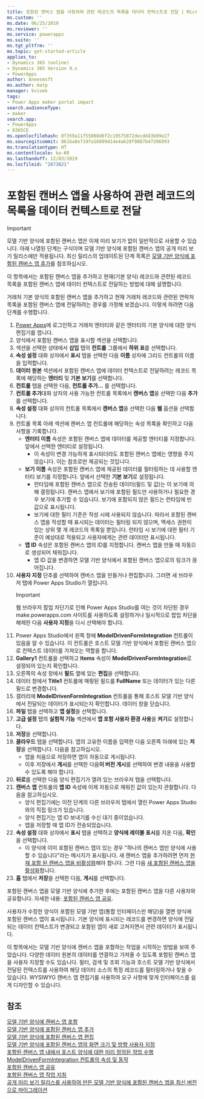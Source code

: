 ```yaml
---
title: 포함된 캔버스 앱을 사용하여 관련 레코드의 목록을 데이터 컨텍스트로 전달 | MicrosoftDocs
ms.custom: ''
ms.date: 06/25/2019
ms.reviewer: ''
ms.service: powerapps
ms.suite: ''
ms.tgt_pltfrm: ''
ms.topic: get-started-article
applies_to:
- Dynamics 365 (online)
- Dynamics 365 Version 9.x
- PowerApps
author: Aneesmsft
ms.author: matp
manager: kvivek
tags:
- Power Apps maker portal impact
search.audienceType:
- maker
search.app:
- PowerApps
- D365CE
ms.openlocfilehash: 8f359a11f55008d6f2c19575872decdd43b09e27
ms.sourcegitcommit: 861ba8e719fa16899d14e4a628f9087b47206993
ms.translationtype: HT
ms.contentlocale: ko-KR
ms.lasthandoff: 12/03/2019
ms.locfileid: "2873821"
---
```

# <a name="pass-a-list-of-related-records-as-data-context-to-an-embedded-canvas-app"></a>포함된 캔버스 앱을 사용하여 관련 레코드의 목록을 데이터 컨텍스트로 전달
> [!IMPORTANT]
> 모델 기반 양식에 포함된 캔버스 앱은 이제 미리 보기가 없이 일반적으로 사용할 수 있습니다. 아래 나열된 단계는 구식이며 모델 기반 양식에 포함된 캔버스 앱의 공개 미리 보기 릴리스에만 적용됩니다.
> 최신 릴리스의 업데이트된 단계 목록은 [모델 기반 양식에 포함된 캔버스 앱 추가](embedded-canvas-app-add-classic-designer.md)를 참조하십시오.

이 항목에서는 포함된 캔버스 앱을 추가하고 현재(기본 양식) 레코드와 관련된 레코드 목록을 포함된 캔버스 앱에 데이터 컨텍스트로 전달하는 방법에 대해 설명합니다.

거래처 기본 양식의 포함된 캔버스 앱을 추가하고 현재 거래처 레코드와 관련된 연락처 목록을 포함된 캔버스 앱에 전달하려는 경우를 가정해 보겠습니다. 이렇게 하려면 다음 단계를 수행합니다.

1.  [Power Apps](https://make.powerapps.com/?utm_source=padocs&utm_medium=linkinadoc&utm_campaign=referralsfromdoc)에 로그인하고 거래처 엔터티와 같은 엔터티의 기본 양식에 대한 양식 편집기를 엽니다.
2.  양식에서 포함된 캔버스 앱을 표시할 섹션을 선택합니다.
3.  섹션을 선택한 상태에서 **삽입** 탭의 **컨트롤** 그룹에서 **하위 표**를 선택합니다.
4.  **속성 설정** 대화 상자에서 **표시** 탭을 선택한 다음 **이름** 상자에 그리드 컨트롤의 이름을 입력합니다.
5.  **데이터 원본** 섹션에서 포함된 캔버스 앱에 데이터 컨텍스트로 전달하려는 레코드 목록에 해당하는 **엔터티** 및 **기본 보기**를 선택합니다.
6. **컨트롤** 탭을 선택한 다음, **컨트롤 추가…** 를 선택합니다.
7. **컨트롤 추가**대화 상자의 사용 가능한 컨트롤 목록에서  **캔버스 앱**을 선택한 다음 **추가**를 선택합니다.
8. **속성 설정** 대화 상자의 컨트롤 목록에서 **캔버스 앱**을 선택한 다음 **웹** 옵션을 선택합니다.
9. 컨트롤 목록 아래 섹션에 캔버스 앱 컨트롤에 해당하는 속성 목록을 확인하고 다음 사항을 기록합니다.
     - **엔터티 이름** 속성은 포함된 캔버스 앱에 데이터를 제공할 엔터티를 지정합니다. 앞에서 선택한 엔터티로 설정됩니다.
         -  이 속성이 변경 가능하게 표시되더라도 포함된 캔버스 앱에는 영향을 주지 않습니다. 이는 참조로만 제공되는 것입니다.
     -  **보기 이름** 속성은 포함된 캔버스 앱에 제공된 데이터를 필터링하는 데 사용할 엔터티 보기를 지정합니다. 앞에서 선택한 **기본 보기**로 설정됩니다.
         -  런타임에 포함된 캔버스 앱으로 전송된 데이터(필드 및 값)는 이 보기에 의해 결정됩니다. 캔버스 앱에서 보기에 포함된 필드만 사용하거나 필요한 경우 보기에 추가할 수 있습니다. 보기에 포함되지 않은 필드는 런타임에 빈 값으로 표시됩니다.
         -  보기에 대한 필터 기준은 작성 시에 사용되지 않습니다. 따라서 포함된 캔버스 앱을 작성할 때 표시되는 데이터는 필터링 되지 않으며, 액세스 권한이 있는 상위 몇 개 레코드의 목록일 뿐입니다. 런타임 시 보기에 대한 필터 기준이 예상대로 적용되고 사용자에게는 관련 데이터만 표시됩니다.
     -  **앱 ID** 속성은 포함된 캔버스 앱의 ID를 지정합니다. 캔버스 앱을 만들 때 자동으로 생성되어 채워집니다.
         -  앱 ID 값을 변경하면 모델 기반 양식에서 포함된 캔버스 앱으로의 링크가 끊어집니다.
10. **사용자 지정** 단추를 선택하여 캔버스 앱을 만들거나 편집합니다. 그러면 새 브라우저 탭에 Power Apps Studio가 열립니다.
     > [!IMPORTANT]
     > 웹 브라우저 팝업 차단기로 인해 Power Apps Studio를 여는 것이 차단된 경우 make.powerapps.com 사이트를 사용하도록 설정하거나 일시적으로 팝업 차단을 해제한 다음 **사용자 지정**을 다시 선택해야 합니다. 
11. Power Apps Studio에서 왼쪽 창에 **ModelDrivenFormIntegration** 컨트롤이 있음을 알 수 있습니다. 이 컨트롤은 호스트 모델 기반 양식에서 포함된 캔버스 앱으로 컨텍스트 데이터를 가져오는 역할을 합니다. 
12. **Gallery1** 컨트롤을 선택하고 **Items** 속성이 **ModelDrivenFormIntegration**로 설정되어 있는지 확인합니다.
13. 오른쪽의 속성 창에서 **필드** 옆에 있는 **편집**을 선택합니다.
14. 데이터 창에서 **Title1** 컨트롤에 매핑된 필드를 **FullName** 또는 데이터가 있는 다른 필드로 변경합니다.
15. 갤러리에 **ModelDrivenFormIntegration** 컨트롤을 통해 호스트 모델 기반 양식에서 전달되는 데이터가 표시되는지 확인합니다. 데이터 창을 닫습니다.
16. **파일** 탭을 선택하고 **앱 설정**을 선택합니다.
17. **고급 설정** 탭의 **실험적 기능** 섹션에서 **앱 포함 사용자 환경 사용**을 **켜기**로 설정합니다.
18. **저장**을 선택합니다. 
19. **클라우드** 탭을 선택합니다. 앱의 고유한 이름을 입력한 다음 오른쪽 아래에 있는 **저장**을 선택합니다. 다음을 참고하십시오. 
    -  앱을 처음으로 저장하면 앱이 자동으로 게시됩니다. 
      -  이후 저장에서 **게시**를 선택한 다음**이 버전 게시**를 선택하여 변경 내용을 사용할 수 있도록 해야 합니다.
20. **뒤로**를 선택한 다음 양식 편집기가 열려 있는 브라우저 탭을 선택합니다. 
21. **캔버스 앱** 컨트롤의 **앱 ID**  속성에 이제 자동으로 채워진 값이 있는지 관찰합니다. 다음을 참고하십시오. 
     -  양식 편집기에는 이전 단계의 다른 브라우저 탭에서 열린 Power Apps Studio와의 직접 링크가 있습니다.
     -  양식 편집기는 앱 ID 보내기를 수신 대기 중이었습니다.
     -  앱을 저장할 때 앱 ID가 전송되었습니다.
22. **속성 설정** 대화 상자에서 **표시** 탭을 선택하고 **양식에 레이블 표시**를 지운 다음, **확인**을 선택합니다.
     - 이 양식에 이미 포함된 캔버스 앱이 있는 경우 "하나의 캔버스 앱만 양식에 사용할 수 있습니다"라는 메시지가 표시됩니다. 새 캔버스 앱을 추가하려면 먼저 [현재 포함 된 캔버스 앱을 비활성화](embedded-canvas-app-guidelines.md#disable-an-embedded-canvas-app)해야 합니다. 그런 다음 [새 포함된 캔버스 앱을 활성화](embedded-canvas-app-guidelines.md#enable-an-embedded-canvas-app)합니다.
23. **홈** 탭에서 **저장**을 선택한 다음, **게시**를 선택합니다.

포함된 캔버스 앱을 모델 기반 양식에 추가한 후에는 포함된 캔버스 앱을 다른 사용자와 공유합니다. 자세한 내용: [포함된 캔버스 앱 공유](share-embedded-canvas-app.md).

사용자가 수정한 양식이 포함된 모델 기반 앱(통합 인터페이스만 해당)을 열면 양식에 포함된 캔버스 앱이 표시됩니다. 기본 양식에 표시되는 레코드를 변경하면 양식에 전달되는 데이터 컨텍스트가 변경되고 포함된 앱이 새로 고쳐지면서 관련 데이터가 표시됩니다.

이 항목에서는 모델 기반 양식에 캔버스 앱을 포함하는 작업을 시작하는 방법을 보여 주었습니다. 다양한 데이터 원본의 데이터를 연결하고 가져올 수 있도록 포함된 캔버스 앱을 사용자 지정할 수도 있습니다. 필터, 검색 및 조회 기능과 호스트 모델 기반 양식에서 전달된 컨텍스트를 사용하여 해당 데이터 소스의 특정 레코드를 필터링하거나 찾을 수 있습니다. WYSIWYG 캔버스 앱 편집기를 사용하여 요구 사항에 맞게 인터페이스를 쉽게 디자인할 수 있습니다.

## <a name="see-also"></a>참조
[모델 기반 양식에 캔버스 앱 포함](embed-canvas-app-in-form.md) <br />
[모델 기반 양식에 포함된 캔버스 앱 추가](embedded-canvas-app-add-classic-designer.md) <br />
[모델 기반 양식에 포함된 캔버스 앱 편집](embedded-canvas-app-edit-classic-designer.md) <br />
[모델 기반 양식에 포함된 캔버스 앱의 화면 크기 및 방향 사용자 지정](embedded-canvas-app-customize-screen.md) <br />
[포함된 캔버스 앱 내에서 호스트 양식에 대한 미리 정의된 작업 수행](embedded-canvas-app-actions.md) <br />
[ModelDrivenFormIntegration 컨트롤의 속성 및 동작](embedded-canvas-app-properties-actions.md) <br />
[포함된 캔버스 앱 공유](share-embedded-canvas-app.md) <br />
[포함된 캔버스 앱 작업 지침](embedded-canvas-app-guidelines.md) <br />
[공개 미리 보기 릴리스를 사용하여 만든 모델 기반 양식에 포함된 캔버스 엡을 최신 버전으로 마이그레이션](embedded-canvas-app-migrate-from-preview.md) <br />
